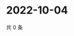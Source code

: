 # 2022-10-04

共 0 条

<!-- BEGIN WEIBO -->
<!-- 最后更新时间 Tue Oct 04 2022 00:13:35 GMT+0800 (China Standard Time) -->

<!-- END WEIBO -->
